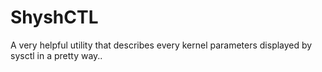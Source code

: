 # ShyshCTL
A very helpful utility that describes every kernel parameters displayed by sysctl in a pretty way..
